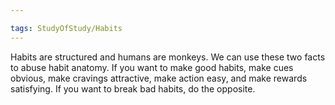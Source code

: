 ```yaml
---

tags: StudyOfStudy/Habits 
---
```


Habits are structured and humans are monkeys. We can use these two facts to abuse habit anatomy. If you want to make good habits, make cues obvious, make cravings attractive, make action easy, and make rewards satisfying. If you want to break bad habits, do the opposite.